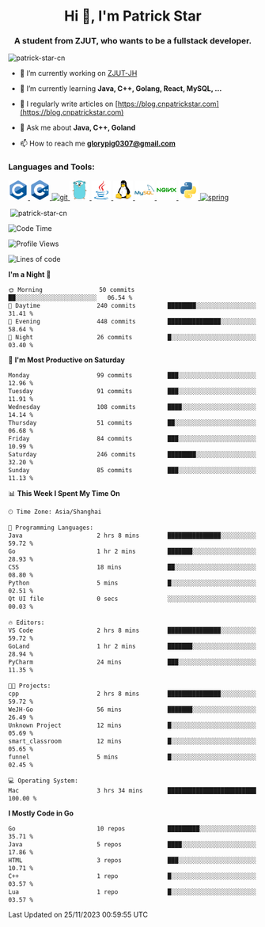 <h1 align="center">Hi 👋, I'm Patrick Star</h1>
<h3 align="center">A student from ZJUT, who wants to be a fullstack developer.</h3>

<p align="left"> <img src="https://komarev.com/ghpvc/?username=patrick-star-cn&label=Profile%20views&color=0e75b6&style=flat" alt="patrick-star-cn" /> </p>

- 🔭 I’m currently working on [ZJUT-JH](https://github.com/zjutjh)

- 🌱 I’m currently learning **Java, C++, Golang, React, MySQL, ...**

- 📝 I regularly write articles on [https://blog.cnpatrickstar.com](https://blog.cnpatrickstar.com)

- 💬 Ask me about **Java, C++, Goland**

- 📫 How to reach me **glorypig0307@gmail.com**


<h3 align="left">Languages and Tools:</h3>
<p align="left"> 
  <a href="https://www.cprogramming.com/" target="_blank" rel="noreferrer"> 
    <img src="https://raw.githubusercontent.com/devicons/devicon/master/icons/c/c-original.svg" alt="c" width="40" height="40"/> 
  </a> 
  <a href="https://www.w3schools.com/cpp/" target="_blank" rel="noreferrer"> 
    <img src="https://raw.githubusercontent.com/devicons/devicon/master/icons/cplusplus/cplusplus-original.svg" alt="cplusplus" width="40" height="40"/> 
  </a> 
  <a href="https://git-scm.com/" target="_blank" rel="noreferrer"> 
    <img src="https://www.vectorlogo.zone/logos/git-scm/git-scm-icon.svg" alt="git" width="40" height="40"/> 
  </a> 
  <a href="https://golang.org" target="_blank" rel="noreferrer"> 
    <img src="https://raw.githubusercontent.com/devicons/devicon/master/icons/go/go-original.svg" alt="go" width="40" height="40"/> 
  </a> 
  <a href="https://www.java.com" target="_blank" rel="noreferrer"> 
    <img src="https://raw.githubusercontent.com/devicons/devicon/master/icons/java/java-original.svg" alt="java" width="40" height="40"/> 
  </a> 
  <a href="https://www.linux.org/" target="_blank" rel="noreferrer"> 
    <img src="https://raw.githubusercontent.com/devicons/devicon/master/icons/linux/linux-original.svg" alt="linux" width="40" height="40"/> 
  </a> 
  <a href="https://www.mysql.com/" target="_blank" rel="noreferrer"> 
    <img src="https://raw.githubusercontent.com/devicons/devicon/master/icons/mysql/mysql-original-wordmark.svg" alt="mysql" width="40" height="40"/> 
  </a> 
  <a href="https://www.nginx.com" target="_blank" rel="noreferrer"> 
    <img src="https://raw.githubusercontent.com/devicons/devicon/master/icons/nginx/nginx-original.svg" alt="nginx" width="40" height="40"/> 
  </a> 
  <a href="https://www.python.org" target="_blank" rel="noreferrer"> 
    <img src="https://raw.githubusercontent.com/devicons/devicon/master/icons/python/python-original.svg" alt="python" width="40" height="40"/> 
  </a> 
  <a href="https://spring.io/" target="_blank" rel="noreferrer"> 
    <img src="https://www.vectorlogo.zone/logos/springio/springio-icon.svg" alt="spring" width="40" height="40"/> 
  </a>
</p>

<p>&nbsp;<img align="center" src="https://github-readme-stats.vercel.app/api?username=patrick-star-cn&show_icons=true&locale=en" alt="patrick-star-cn" /></p>

<!--START_SECTION:waka-->
![Code Time](http://img.shields.io/badge/Code%20Time-449%20hrs%2032%20mins-blue)

![Profile Views](http://img.shields.io/badge/Profile%20Views-1-blue)

![Lines of code](https://img.shields.io/badge/From%20Hello%20World%20I%27ve%20Written-5.2%20million%20lines%20of%20code-blue)

**I'm a Night 🦉** 

```text
🌞 Morning                50 commits          ██░░░░░░░░░░░░░░░░░░░░░░░   06.54 % 
🌆 Daytime                240 commits         ████████░░░░░░░░░░░░░░░░░   31.41 % 
🌃 Evening                448 commits         ███████████████░░░░░░░░░░   58.64 % 
🌙 Night                  26 commits          █░░░░░░░░░░░░░░░░░░░░░░░░   03.40 % 
```
📅 **I'm Most Productive on Saturday** 

```text
Monday                   99 commits          ███░░░░░░░░░░░░░░░░░░░░░░   12.96 % 
Tuesday                  91 commits          ███░░░░░░░░░░░░░░░░░░░░░░   11.91 % 
Wednesday                108 commits         ████░░░░░░░░░░░░░░░░░░░░░   14.14 % 
Thursday                 51 commits          ██░░░░░░░░░░░░░░░░░░░░░░░   06.68 % 
Friday                   84 commits          ███░░░░░░░░░░░░░░░░░░░░░░   10.99 % 
Saturday                 246 commits         ████████░░░░░░░░░░░░░░░░░   32.20 % 
Sunday                   85 commits          ███░░░░░░░░░░░░░░░░░░░░░░   11.13 % 
```


📊 **This Week I Spent My Time On** 

```text
🕑︎ Time Zone: Asia/Shanghai

💬 Programming Languages: 
Java                     2 hrs 8 mins        ███████████████░░░░░░░░░░   59.72 % 
Go                       1 hr 2 mins         ███████░░░░░░░░░░░░░░░░░░   28.93 % 
CSS                      18 mins             ██░░░░░░░░░░░░░░░░░░░░░░░   08.80 % 
Python                   5 mins              █░░░░░░░░░░░░░░░░░░░░░░░░   02.51 % 
Qt UI file               0 secs              ░░░░░░░░░░░░░░░░░░░░░░░░░   00.03 % 

🔥 Editors: 
VS Code                  2 hrs 8 mins        ███████████████░░░░░░░░░░   59.72 % 
GoLand                   1 hr 2 mins         ███████░░░░░░░░░░░░░░░░░░   28.94 % 
PyCharm                  24 mins             ███░░░░░░░░░░░░░░░░░░░░░░   11.35 % 

🐱‍💻 Projects: 
cpp                      2 hrs 8 mins        ███████████████░░░░░░░░░░   59.72 % 
WeJH-Go                  56 mins             ███████░░░░░░░░░░░░░░░░░░   26.49 % 
Unknown Project          12 mins             █░░░░░░░░░░░░░░░░░░░░░░░░   05.69 % 
smart_classroom          12 mins             █░░░░░░░░░░░░░░░░░░░░░░░░   05.65 % 
funnel                   5 mins              █░░░░░░░░░░░░░░░░░░░░░░░░   02.45 % 

💻 Operating System: 
Mac                      3 hrs 34 mins       █████████████████████████   100.00 % 
```

**I Mostly Code in Go** 

```text
Go                       10 repos            █████████░░░░░░░░░░░░░░░░   35.71 % 
Java                     5 repos             ████░░░░░░░░░░░░░░░░░░░░░   17.86 % 
HTML                     3 repos             ███░░░░░░░░░░░░░░░░░░░░░░   10.71 % 
C++                      1 repo              █░░░░░░░░░░░░░░░░░░░░░░░░   03.57 % 
Lua                      1 repo              █░░░░░░░░░░░░░░░░░░░░░░░░   03.57 % 
```




 Last Updated on 25/11/2023 00:59:55 UTC
<!--END_SECTION:waka-->